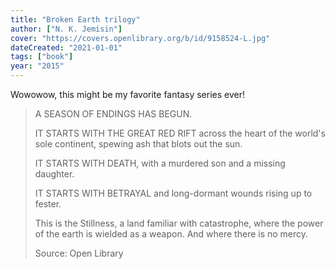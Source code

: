 ```yaml
---
title: "Broken Earth trilogy"
author: ["N. K. Jemisin"]
cover: "https://covers.openlibrary.org/b/id/9158524-L.jpg"
dateCreated: "2021-01-01"
tags: ["book"]
year: "2015"
---
```


Wowowow, this might be my favorite fantasy series ever!

> A SEASON OF ENDINGS HAS BEGUN.
>
> IT STARTS WITH THE GREAT RED RIFT across the heart of the world's sole continent, spewing ash that blots out the sun.
>
> IT STARTS WITH DEATH, with a murdered son and a missing daughter.
>
> IT STARTS WITH BETRAYAL and long-dormant wounds rising up to fester.
>
> This is the Stillness, a land familiar with catastrophe, where the power of the earth is wielded as a weapon. And where there is no mercy.
>
> Source: Open Library
